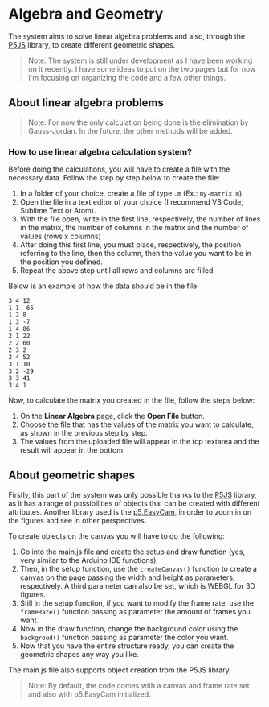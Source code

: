 # Algebra and Geometry

The system aims to solve linear algebra problems and also, through the [P5JS](https://p5js.org/) library, to create different geometric shapes.

>Note: The system is still under development as I have been working on it recently. I have some ideas to put on the two pages but for now I'm focusing on organizing the code and a few other things.

## About linear algebra problems

>Note: For now the only calculation being done is the elimination by Gauss-Jordan. In the future, the other methods will be added.

### How to use linear algebra calculation system?

Before doing the calculations, you will have to create a file with the necessary data. Follow the step by step below to create the file:

1. In a folder of your choice, create a file of type `.m` (Ex.: `my-matrix.m`).
2. Open the file in a text editor of your choice (I recommend VS Code, Sublime Text or Atom).
3. With the file open, write in the first line, respectively, the number of lines in the matrix, the number of columns in the matrix and the number of values ​​(rows x columns)
4. After doing this first line, you must place, respectively, the position referring to the line, then the column, then the value you want to be in the position you defined.
5. Repeat the above step until all rows and columns are filled.

Below is an example of how the data should be in the file:

```
3 4 12 
1 1 -65
1 2 8
1 3 -7
1 4 86
2 1 22
2 2 60
2 3 2
2 4 52
3 1 10
3 2 -29
3 3 41
3 4 1
```
Now, to calculate the matrix you created in the file, follow the steps below:

1. On the **Linear Algebra** page, click the **Open File** button.
2. Choose the file that has the values ​​of the matrix you want to calculate, as shown in the previous step by step.
3. The values ​​from the uploaded file will appear in the top textarea and the result will appear in the bottom.

## About geometric shapes

Firstly, this part of the system was only possible thanks to the [P5JS](https://p5js.org/) library, as it has a range of possibilities of objects that can be created with different attributes.
Another library used is the [p5.EasyCam](https://github.com/freshfork/p5.EasyCam), in order to zoom in on the figures and see in other perspectives.

To create objects on the canvas you will have to do the following:

1. Go into the main.js file and create the setup and draw function (yes, very similar to the Arduino IDE functions).
2. Then, in the setup function, use the `createCanvas()` function to create a canvas on the page passing the width and height as parameters, respectively. A third parameter can also be set, which is WEBGL for 3D figures.
3. Still in the setup function, if you want to modify the frame rate, use the `frameRate()` function passing as parameter the amount of frames you want.
4. Now in the draw function, change the background color using the `backgroud()` function passing as parameter the color you want.
5. Now that you have the entire structure ready, you can create the geometric shapes any way you like.

The main.js file also supports object creation from the P5JS library.

>Note: By default, the code comes with a canvas and frame rate set and also with p5.EasyCam initialized.